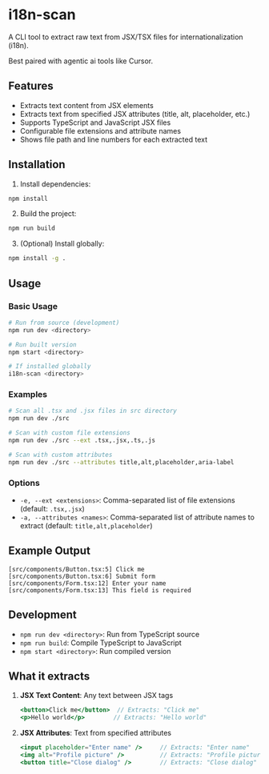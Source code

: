 # i18n-scan

A CLI tool to extract raw text from JSX/TSX files for internationalization (i18n).

Best paired with agentic ai tools like Cursor.

## Features

- Extracts text content from JSX elements
- Extracts text from specified JSX attributes (title, alt, placeholder, etc.)
- Supports TypeScript and JavaScript JSX files
- Configurable file extensions and attribute names
- Shows file path and line numbers for each extracted text

## Installation

1. Install dependencies:

```bash
npm install
```

2. Build the project:

```bash
npm run build
```

3. (Optional) Install globally:

```bash
npm install -g .
```

## Usage

### Basic Usage

```bash
# Run from source (development)
npm run dev <directory>

# Run built version
npm start <directory>

# If installed globally
i18n-scan <directory>
```

### Examples

```bash
# Scan all .tsx and .jsx files in src directory
npm run dev ./src

# Scan with custom file extensions
npm run dev ./src --ext .tsx,.jsx,.ts,.js

# Scan with custom attributes
npm run dev ./src --attributes title,alt,placeholder,aria-label
```

### Options

- `-e, --ext <extensions>`: Comma-separated list of file extensions (default: `.tsx,.jsx`)
- `-a, --attributes <names>`: Comma-separated list of attribute names to extract (default: `title,alt,placeholder`)

## Example Output

```
[src/components/Button.tsx:5] Click me
[src/components/Button.tsx:6] Submit form
[src/components/Form.tsx:12] Enter your name
[src/components/Form.tsx:13] This field is required
```

## Development

- `npm run dev <directory>`: Run from TypeScript source
- `npm run build`: Compile TypeScript to JavaScript
- `npm start <directory>`: Run compiled version

## What it extracts

1. **JSX Text Content**: Any text between JSX tags

   ```jsx
   <button>Click me</button>  // Extracts: "Click me"
   <p>Hello world</p>        // Extracts: "Hello world"
   ```

2. **JSX Attributes**: Text from specified attributes
   ```jsx
   <input placeholder="Enter name" />     // Extracts: "Enter name"
   <img alt="Profile picture" />          // Extracts: "Profile picture"
   <button title="Close dialog" />        // Extracts: "Close dialog"
   ```

